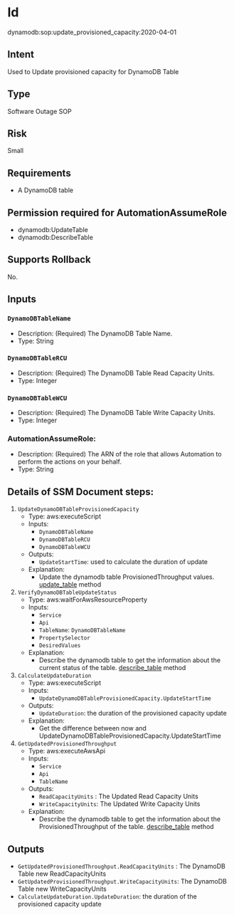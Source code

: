 # Id

dynamodb:sop:update_provisioned_capacity:2020-04-01

## Intent

Used to Update provisioned capacity for DynamoDB Table

## Type

Software Outage SOP

## Risk

Small

## Requirements

* A DynamoDB table

## Permission required for AutomationAssumeRole

* dynamodb:UpdateTable
* dynamodb:DescribeTable

## Supports Rollback

No.

## Inputs

### `DynamoDBTableName`

* Description: (Required) The DynamoDB Table Name.
* Type: String

### `DynamoDBTableRCU`

* Description: (Required) The DynamoDB Table Read Capacity Units.
* Type: Integer

### `DynamoDBTableWCU`

* Description: (Required) The DynamoDB Table Write Capacity Units.
* Type: Integer

### AutomationAssumeRole:

* Description: (Required) The ARN of the role that allows Automation to perform the actions on your behalf.
* Type: String

## Details of SSM Document steps:

1. `UpdateDynamoDBTableProvisionedCapacity`
    * Type: aws:executeScript
    * Inputs:
        * `DynamoDBTableName`
        * `DynamoDBTableRCU`
        * `DynamoDBTableWCU`
    * Outputs:
        * `UpdateStartTime`: used to calculate the duration of update
    * Explanation:
        * Update the dynamodb table ProvisionedThroughput values.  [update_table](https://docs.aws.amazon.com/amazondynamodb/latest/APIReference/API_UpdateTable.html) method
1. `VerifyDynamoDBTableUpdateStatus`
    * Type: aws:waitForAwsResourceProperty
    * Inputs:
        * `Service`
        * `Api`
        * `TableName`: `DynamoDBTableName`
        * `PropertySelector`
        * `DesiredValues`
    * Explanation:
        * Describe the dynamodb table to get the information about the current status of the
          table. [describe_table](https://docs.aws.amazon.com/amazondynamodb/latest/APIReference/API_DescribeTable.html) method
1. `CalculateUpdateDuration`
   * Type: aws:executeScript
   * Inputs:
      * `UpdateDynamoDBTableProvisionedCapacity.UpdateStartTime`
   * Outputs:
      * `UpdateDuration`: the duration of the provisioned capacity update
   * Explanation:
      * Get the difference between now and UpdateDynamoDBTableProvisionedCapacity.UpdateStartTime
1. `GetUpdatedProvisionedThroughput`
    * Type: aws:executeAwsApi
    * Inputs:
        * `Service`
        * `Api`
        * `TableName`
    * Outputs:
        * `ReadCapacityUnits` : The Updated Read Capacity Units
        * `WriteCapacityUnits`: The Updated Write Capacity Units
    * Explanation:
        * Describe the dynamodb table to get the information about the ProvisionedThroughput of the
          table.  [describe_table](https://docs.aws.amazon.com/amazondynamodb/latest/APIReference/API_DescribeTable.html) method

## Outputs

* `GetUpdatedProvisionedThroughput.ReadCapacityUnits` : The DynamoDB Table new ReadCapacityUnits
* `GetUpdatedProvisionedThroughput.WriteCapacityUnits`: The DynamoDB Table new WriteCapacityUnits
* `CalculateUpdateDuration.UpdateDuration`: the duration of the provisioned capacity update
 


